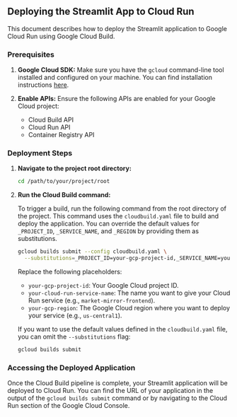 ## Deploying the Streamlit App to Cloud Run

This document describes how to deploy the Streamlit application to Google Cloud Run using Google Cloud Build.

### Prerequisites

1.  **Google Cloud SDK:** Make sure you have the `gcloud` command-line tool installed and configured on your machine. You can find installation instructions [here](https://cloud.google.com/sdk/docs/install).

2.  **Enable APIs:** Ensure the following APIs are enabled for your Google Cloud project:
    *   Cloud Build API
    *   Cloud Run API
    *   Container Registry API

### Deployment Steps

1.  **Navigate to the project root directory:**

    ```bash
    cd /path/to/your/project/root
    ```

2.  **Run the Cloud Build command:**

    To trigger a build, run the following command from the root directory of the project. This command uses the `cloudbuild.yaml` file to build and deploy the application. You can override the default values for `_PROJECT_ID`, `_SERVICE_NAME`, and `_REGION` by providing them as substitutions.

    ```bash
    gcloud builds submit --config cloudbuild.yaml \
      --substitutions=_PROJECT_ID=your-gcp-project-id,_SERVICE_NAME=your-cloud-run-service-name,_REGION=your-gcp-region
    ```

    Replace the following placeholders:

    *   `your-gcp-project-id`: Your Google Cloud project ID.
    *   `your-cloud-run-service-name`: The name you want to give your Cloud Run service (e.g., `market-mirror-frontend`).
    *   `your-gcp-region`: The Google Cloud region where you want to deploy your service (e.g., `us-central1`).

    If you want to use the default values defined in the `cloudbuild.yaml` file, you can omit the `--substitutions` flag:

    ```bash
    gcloud builds submit
    ```

### Accessing the Deployed Application

Once the Cloud Build pipeline is complete, your Streamlit application will be deployed to Cloud Run. You can find the URL of your application in the output of the `gcloud builds submit` command or by navigating to the Cloud Run section of the Google Cloud Console.
